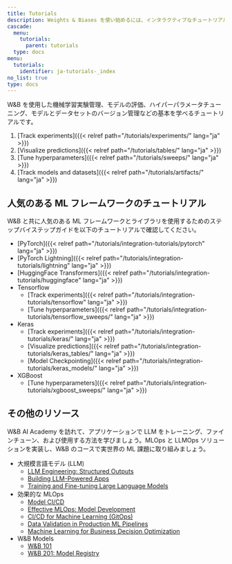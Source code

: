 ```yaml
---
title: Tutorials
description: Weights & Biases を使い始めるには、インタラクティブなチュートリアルをご利用ください。
cascade:
  menu:
    tutorials:
      parent: tutorials
  type: docs
menu:
  tutorials:
    identifier: ja-tutorials-_index
no_list: true
type: docs
---
```


W&B を使用した機械学習実験管理、モデルの評価、ハイパーパラメータチューニング、モデルとデータセットのバージョン管理などの基本を学べるチュートリアルです。

1. [Track experiments]({{< relref path="/tutorials/experiments/" lang="ja" >}})
2. [Visualize predictions]({{< relref path="/tutorials/tables/" lang="ja" >}})
3. [Tune hyperparameters]({{< relref path="/tutorials/sweeps/" lang="ja" >}})
4. [Track models and datasets]({{< relref path="/tutorials/artifacts/" lang="ja" >}})

## 人気のある ML フレームワークのチュートリアル

W&B と共に人気のある ML フレームワークとライブラリを使用するためのステップバイステップガイドを以下のチュートリアルで確認してください。

- [PyTorch]({{< relref path="/tutorials/integration-tutorials/pytorch" lang="ja" >}})
- [PyTorch Lightning]({{< relref path="/tutorials/integration-tutorials/lightning" lang="ja" >}})
- [HuggingFace Transformers]({{< relref path="/tutorials/integration-tutorials/huggingface" lang="ja" >}})
- Tensorflow
    - [Track experiments]({{< relref path="/tutorials/integration-tutorials/tensorflow" lang="ja" >}})
    - [Tune hyperparameters]({{< relref path="/tutorials/integration-tutorials/tensorflow_sweeps/" lang="ja" >}})
- Keras
    - [Track experiments]({{< relref path="/tutorials/integration-tutorials/keras/" lang="ja" >}})
    - [Visualize predictions]({{< relref path="/tutorials/integration-tutorials/keras_tables/" lang="ja" >}})
    - [Model Checkpointing]({{< relref path="/tutorials/integration-tutorials/keras_models/" lang="ja" >}})
- XGBoost
    - [Tune hyperparameters]({{< relref path="/tutorials/integration-tutorials/xgboost_sweeps/" lang="ja" >}})

## その他のリソース

W&B AI Academy を訪れて、アプリケーションで LLM をトレーニング、ファインチューン、および使用する方法を学びましょう。MLOps と LLMOps ソリューションを実装し、W&B のコースで実世界の ML 課題に取り組みましょう。

- 大規模言語モデル (LLM)
    - [LLM Engineering: Structured Outputs](https://www.wandb.courses/courses/steering-language-models?utm_source=wandb_docs&utm_medium=code&utm_campaign=tutorials)
    - [Building LLM-Powered Apps](https://www.wandb.courses/courses/building-llm-powered-apps?utm_source=wandb_docs&utm_medium=code&utm_campaign=tutorials)
    - [Training and Fine-tuning Large Language Models](https://www.wandb.courses/courses/training-fine-tuning-LLMs?utm_source=wandb_docs&utm_medium=code&utm_campaign=tutorials)
- 効果的な MLOps
    - [Model CI/CD](https://www.wandb.courses/courses/enterprise-model-management?utm_source=wandb_docs&utm_medium=code&utm_campaign=tutorials)
    - [Effective MLOps: Model Development](https://www.wandb.courses/courses/effective-mlops-model-development?utm_source=wandb_docs&utm_medium=code&utm_campaign=tutorials)
    - [CI/CD for Machine Learning (GitOps)](https://www.wandb.courses/courses/ci-cd-for-machine-learning?utm_source=wandb_docs&utm_medium=code&utm_campaign=tutorials)
    - [Data Validation in Production ML Pipelines](https://www.wandb.courses/courses/data-validation-for-machine-learning?utm_source=wandb_docs&utm_medium=code&utm_campaign=tutorials)
    - [Machine Learning for Business Decision Optimization](https://www.wandb.courses/courses/decision-optimization?utm_source=wandb_docs&utm_medium=code&utm_campaign=tutorials)
- W&B Models 
    - [W&B 101](https://wandb.ai/site/courses/101/?utm_source=wandb_docs&utm_medium=code&utm_campaign=tutorials)
    - [W&B 201: Model Registry](https://www.wandb.courses/courses/201-model-registry?utm_source=wandb_docs&utm_medium=code&utm_campaign=tutorials)